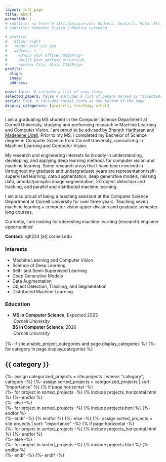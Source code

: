 ```yaml
---
layout: full_page
title: about
permalink: /
# subtitle: <a href='#'>Affiliations</a>. Address. Contacts. Moto. Etc.
# subtitle: Computer Vision | Machine Learning

# profile:
#   align: right
#   image: prof_pic.jpg
#   address: >
#     <p>555 your office number</p>
#     <p>123 your address street</p>
#     <p>Your City, State 12345</p>
profile:
  align: 
  image: 
  address: 

news: false  # includes a list of news items
selected_papers: false # includes a list of papers marked as "selected={true}"
social: true  # includes social icons at the bottom of the page
display_categories: [projects, teaching, other]
---
```


I am a graduating MS student in the Computer Science Department at Cornell University, studying and performing research in Machine Learning and Computer Vision. I am proud to be advised by <a href='https://www.cs.cornell.edu/~bharathh/'>Bharath Hariharan</a> and <a href='https://web.stanford.edu/~udell/'>Madeleine Udell</a>. Prior to my MS, I completed my Bachelor of Science degree in Computer Science from Cornell University, specializing in Machine Learning and Computer Vision. 

My research and engineering interests lie broadly in understanding, developing, and applying deep learning methods for computer vision and machine learning. Some research areas that I have been involved in throughout my graduate and undergraduate years are representation/self-supervised learning, data augmentation, deep generative models, missing data, amodal/panoptic image segmentation, 3D object detection and tracking, and parallel and distributed machine learning.

I am also proud of being a teaching assistant at the Computer Science Department at Cornell University for over three years. Teaching seven machine learning + computer vision upper-division and graduate semester-long courses. 

Currently, I am looking for interesting machine learning (research) engineer opportunities!

**Contact:** rgh224 [at] cornell.edu

<style>
.col-sm-7{

}

.course {
margin: 0;
padding: 0;
}

.institution {
margin: 0;
padding: 0.2em;
font-style: italic;
}
</style>

<div class="row">    
  <div class="col-sm-5">
      <h3>Interests</h3>
      <ul class="ul-interests">  
        <li>Machine Learning and Computer Vision</li> 
        <li>Science of Deep Learning</li> 
        <li>Self- and Semi-Supervised Learning</li> 
        <li>Deep Generative Models</li>
        <li>Data Augmentation</li>
        <li>Object Detection, Tracking, and Segmentation</li>
        <li>Distributed Machine Learning</li>
      </ul>
    </div>     
  <div class="col-sm-7">
    <h3>Education</h3>
    <ul class="ul-edu fa-ul">
      <li>
        <i class="fa-li fa fa-graduation-cap"></i>
        <div class="description">
          <p class="course"> <b>MS in Computer Science</b>, Expected 2023  </p>
          <p class="institution">Cornell University</p>
        </div>
        <i class="fa-li fa fa-graduation-cap"></i>
        <div class="description">          
          <p class="course"> <b>BS in Computer Science</b>, 2020 </p>
          <p class="institution">Cornell University</p>
        </div>
      </li>
    </ul>
  </div>
</div>

<!-- 
The main areas that I have be involved in are the following:
* Representation/Self-Supervised learning 
* Data augmentation with generative models
* Missing data
* Amodal/Panoptic Segmentation
* Parallel and distributed machine learning
 -->


<!-- Put your address / P.O. box / other info right below your picture. You can also disable any these elements by editing `profile` property of the YAML header of your `_pages/about.md`. Edit `_bibliography/papers.bib` and Jekyll will render your [publications page](/al-folio/publications/) automatically.

Link to your social media connections, too. This theme is set up to use [Font Awesome icons](http://fortawesome.github.io/Font-Awesome/) and [Academicons](https://jpswalsh.github.io/academicons/), like the ones below. Add your Facebook, Twitter, LinkedIn, Google Scholar, or just disable all of them. -->

<!-- ---
layout: page
title: projects
# description: A growing collection of your cool projects.
nav: true
nav_order: 3
# display_categories: [preprints, extra]
horizontal: false
--- -->

<!-- page.html -->
       
<!-- pages/projects.md -->
<div class="projects">
{%- if site.enable_project_categories and page.display_categories %} 
  <!-- Display categorized projects -->
  {%- for category in page.display_categories %}
  <h2 class="category" id={{ category }}>{{ category }}</h2>
  {%- assign categorized_projects = site.projects | where: "category", category -%}
  {%- assign sorted_projects = categorized_projects | sort: "importance" %}
  <!-- Generate cards for each project -->
  {% if page.horizontal -%}
  <div class="container">
    <div class="row row-cols-2">
    {%- for project in sorted_projects -%}
      {% include projects_horizontal.html %}
    {%- endfor %}
    </div>
  </div>
  {%- else -%}
  <div class="grid">
    {%- for project in sorted_projects -%}
      {% include projects.html %}
    {%- endfor %}
  </div>
  {%- endif -%}
  {% endfor %}
{%- else -%}
<!-- Display projects without categories -->
  {%- assign sorted_projects = site.projects | sort: "importance" -%}
  <!-- Generate cards for each project -->
  {% if page.horizontal -%}
  <div class="container">
    <div class="row row-cols-2">
    {%- for project in sorted_projects -%}
      {% include projects_horizontal.html %}
    {%- endfor %}
    </div>
  </div>
  {%- else -%}
  <div class="grid">
    {%- for project in sorted_projects -%}
      {% include projects.html %}
    {%- endfor %}
  </div>
  {%- endif -%}
{%- endif -%}
</div>